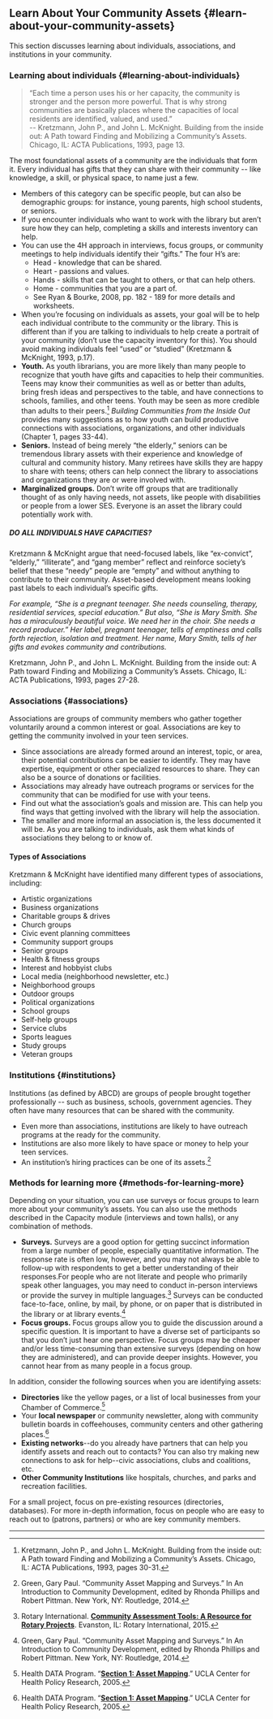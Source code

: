 ## Learn About Your Community Assets {#learn-about-your-community-assets}

This section discusses learning about individuals, associations, and institutions in your community.

### Learning about individuals {#learning-about-individuals}

>“Each time a person uses his or her capacity, the community is stronger and the person more powerful. That is why strong communities are basically places where the capacities of local residents are identified, valued, and used.” <br/> -- Kretzmann, John P., and John L. McKnight. Building from the inside out: A Path toward Finding and Mobilizing a Community’s Assets. Chicago, IL: ACTA Publications, 1993, page 13.

The most foundational assets of a community are the individuals that form it. Every individual has gifts that they can share with their community -- like knowledge, a skill, or physical space, to name just a few.

*   Members of this category can be specific people, but can also be demographic groups: for instance, young parents, high school students, or seniors.
*   If you encounter individuals who want to work with the library but aren’t sure how they can help, completing a skills and interests inventory can help.
*   You can use the 4H approach in interviews, focus groups, or community meetings to help individuals identify their “gifts.” The four H’s are:
    *   Head - knowledge that can be shared.
    *   Heart - passions and values.
    *   Hands - skills that can be taught to others, or that can help others.
    *   Home - communities that you are a part of.
    *   See Ryan &amp; Bourke, 2008, pp. 182 - 189 for more details and worksheets.
*   When you’re focusing on individuals as assets, your goal will be to help each individual contribute to the community or the library. This is different than if you are talking to individuals to help create a portrait of your community (don’t use the capacity inventory for this). You should avoid making individuals feel “used” or “studied” (Kretzmann &amp; McKnight, 1993, p.17).
*   **Youth.** As youth librarians, you are more likely than many people to recognize that youth have gifts and capacities to help their communities. Teens may know their communities as well as or better than adults, bring fresh ideas and perspectives to the table, and have connections to schools, families, and other teens. Youth may be seen as more credible than adults to their peers.[^1] _Building Communities from the Inside Out_ provides many suggestions as to how youth can build productive connections with associations, organizations, and other individuals (Chapter 1, pages 33-44).
*   **Seniors.** Instead of being merely “the elderly,” seniors can be tremendous library assets with their experience and knowledge of cultural and community history. Many retirees have skills they are happy to share with teens; others can help connect the library to associations and organizations they are or were involved with.
*   **Marginalized groups.** Don’t write off groups that are traditionally thought of as only having needs, not assets, like people with disabilities or people from a lower SES. Everyone is an asset the library could potentially work with.

<div class="table-format sidebar"><span class="title"><h5>DO ALL INDIVIDUALS HAVE CAPACITIES?</h5></span>
<p>Kretzmann & McKnight argue that need-focused labels, like “ex-convict”, “elderly,” “illiterate”, and “gang member” reflect and reinforce society’s belief that these “needy” people are “empty” and without anything to contribute to their community. Asset-based development means looking past labels to each individual’s specific gifts.</p>
<p><i>For example, “She is a pregnant teenager. She needs counseling, therapy, residential services, special education.” But also, “She is Mary Smith. She has a miraculously beautiful voice. We need her in the choir. She needs a record producer.” Her label, pregnant teenager, tells of emptiness and calls forth rejection, isolation and treatment. Her name, Mary Smith, tells of her gifts and evokes community and contributions.</i></p>

<p>Kretzmann, John P., and John L. McKnight. Building from the inside out: A Path toward Finding and Mobilizing a Community’s Assets. Chicago, IL: ACTA Publications, 1993, pages 27-28.</p></div>


### Associations {#associations}

Associations are groups of community members who gather together voluntarily around a common interest or goal. Associations are key to getting the community involved in your teen services.

*   Since associations are already formed around an interest, topic, or area, their potential contributions can be easier to identify. They may have expertise, equipment or other specialized resources to share. They can also be a source of donations or facilities.
*   Associations may already have outreach programs or services for the community that can be modified for use with your teens.
*   Find out what the association’s goals and mission are. This can help you find ways that getting involved with the library will help the association.
*   The smaller and more informal an association is, the less documented it will be. As you are talking to individuals, ask them what kinds of associations they belong to or know of.

#### Types of Associations
Kretzmann & McKnight have identified many different types of associations, including:

* Artistic organizations
* Business organizations
* Charitable groups &amp; drives 
* Church groups
* Civic event planning committees
* Community support groups
* Senior groups
* Health &amp; fitness groups
* Interest and hobbyist clubs
* Local media (neighborhood newsletter, etc.)
* Neighborhood groups
* Outdoor groups
* Political organizations
* School groups
* Self-help groups
* Service clubs
* Sports leagues
* Study groups
* Veteran groups

### Institutions {#institutions}

Institutions (as defined by ABCD) are groups of people brought together professionally -- such as business, schools, government agencies. They often have many resources that can be shared with the community.

*   Even more than associations, institutions are likely to have outreach programs at the ready for the community.
*   Institutions are also more likely to have space or money to help your teen services.
*   An institution’s hiring practices can be one of its assets.[^2]

### Methods for learning more {#methods-for-learning-more}

Depending on your situation, you can use surveys or focus groups to learn more about your community’s assets. You can also use the methods described in the Capacity module (interviews and town halls), or any combination of methods.

* **Surveys.** Surveys are a good option for getting succinct information from a large number of people, especially quantitative information. The response rate is often low, however, and you may not always be able to follow-up with respondents to get a better understanding of their responses.For people who are not literate and people who primarily speak other languages, you may need to conduct in-person interviews or provide the survey in multiple languages.[^3] Surveys can be conducted face-to-face, online, by mail, by phone, or on paper that is distributed in the library or at library events.[^2]  
* **Focus groups.** Focus groups allow you to guide the discussion around a specific question. It is important to have a diverse set of participants so that you don’t just hear one perspective. Focus groups may be cheaper and/or less time-consuming than extensive surveys (depending on how they are administered), and can provide deeper insights. However, you cannot hear from as many people in a focus group.

In addition, consider the following sources when you are identifying assets:

*   **Directories** like the yellow pages, or a list of local businesses from your Chamber of Commerce.[^4]  
*   Your **local newspaper** or community newsletter, along with community bulletin boards in coffeehouses, community centers and other gathering places.[^4]
*   **Existing networks**--do you already have partners that can help you identify assets and reach out to contacts? You can also try making new connections to ask for help--civic associations, clubs and coalitions, etc.
*   **Other Community Institutions** like hospitals, churches, and parks and recreation facilities.

<div class="table-format orange"><p>For a small project, focus on pre-existing resources (directories, databases). For more in-depth information, focus on people who are easy to reach out to (patrons, partners) or who are key community members.</p></div>

***

[^1]: Kretzmann, John P., and John L. McKnight. Building from the inside out: A Path toward Finding and Mobilizing a Community’s Assets. Chicago, IL: ACTA Publications, 1993, pages 30-31.

[^2]: Green, Gary Paul. “Community Asset Mapping and Surveys.” In An Introduction to Community Development, edited by Rhonda Phillips and Robert Pittman. New York, NY: Routledge, 2014.

[^3]: Rotary International. **[Community Assessment Tools: A Resource for Rotary Projects](https://my.rotary.org/en/document/community-assessment-tools)**. Evanston, IL: Rotary International, 2015.

[^4]: Health DATA Program. “**[Section 1: Asset Mapping](http://healthpolicy.ucla.edu/programs/health-data/trainings/Documents/tw_cba20.pdf)**.” UCLA Center for Health Policy Research, 2005.
